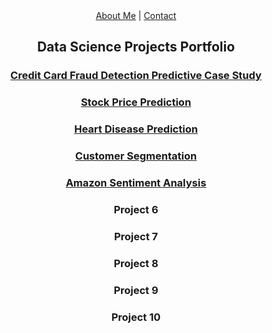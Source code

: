 <div align="center">
<a href="/about.html">About Me</a> | <a href="/contact.html">Contact</a>
</div>

<h2 align="center">Data Science Projects Portfolio</h2>

<h3 align="Center"><a href="https://github.com/Shilpakolekar/Data-Science-Projects/tree/main/Credit%20Card%20Fraud%20Detection%20Predictive%20Case%20Study">Credit Card Fraud Detection Predictive Case Study</a></h3>

<h3 align="Center"><a href="https://github.com/Shilpakolekar/Data-Science-Projects/tree/main/Stock%20Price%20Prediction">Stock Price Prediction</a></h3>

<h3 align="Center"><a href="https://github.com/Shilpakolekar/Data-Science-Projects/tree/main/Heart%20Disease%20Prediction">Heart Disease Prediction</a></h3>

<h3 align="Center"><a href="https://github.com/Shilpakolekar/Data-Science-Projects/tree/main/Customer%20Segmentation">Customer Segmentation</a></h3>

<h3 align="Center"><a href="">Amazon Sentiment Analysis</a></h3>

<h3 align="Center">Project 6</h3>

<h3 align="Center">Project 7</h3>

<h3 align="Center">Project 8</h3>

<h3 align="Center">Project 9</h3>

<h3 align="Center">Project 10</h3>

